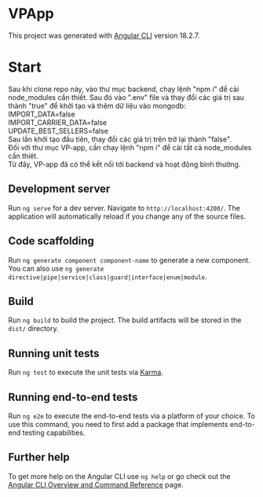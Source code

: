 # VPApp

This project was generated with [Angular CLI](https://github.com/angular/angular-cli) version 18.2.7.

# Start

Sau khi clone repo này, vào thư mục backend, chạy lệnh "npm i" để cài node_modules cần thiết. Sau đó vào ".env" file và thay đổi các giá trị sau thành "true" để khởi tạo và thêm dữ liệu vào mongodb: <br/>
      IMPORT_DATA=false <br/>
      IMPORT_CARRIER_DATA=false <br/>
      UPDATE_BEST_SELLERS=false <br/>
Sau lần khởi tạo đầu tiên, thay đổi các giá trị trên trở lại thành "false". <br/>
Đối với thư mục VP-app, cần chạy lệnh "npm i" để cài tất cả node_modules cần thiêt. <br/>
Từ đây, VP-app đã có thể kết nối tới backend và hoạt động bình thường.

## Development server

Run `ng serve` for a dev server. Navigate to `http://localhost:4200/`. The application will automatically reload if you change any of the source files.

## Code scaffolding

Run `ng generate component component-name` to generate a new component. You can also use `ng generate directive|pipe|service|class|guard|interface|enum|module`.

## Build

Run `ng build` to build the project. The build artifacts will be stored in the `dist/` directory.

## Running unit tests

Run `ng test` to execute the unit tests via [Karma](https://karma-runner.github.io).

## Running end-to-end tests

Run `ng e2e` to execute the end-to-end tests via a platform of your choice. To use this command, you need to first add a package that implements end-to-end testing capabilities.

## Further help

To get more help on the Angular CLI use `ng help` or go check out the [Angular CLI Overview and Command Reference](https://angular.dev/tools/cli) page.
